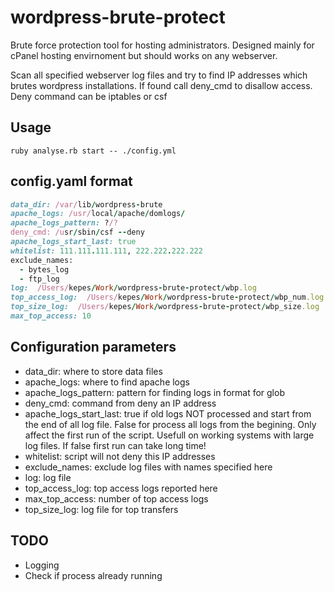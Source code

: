 wordpress-brute-protect
=======================

Brute force protection tool for hosting administrators. Designed mainly for cPanel hosting envirnoment but should works on any webserver.

Scan all specified webserver log files and try to find IP addresses which brutes wordpress installations. If found call deny_cmd to disallow access. Deny command can be iptables or csf

Usage
-----------------------
```console
ruby analyse.rb start -- ./config.yml
``` 

config.yaml format
-----------------------
```ruby
data_dir: /var/lib/wordpress-brute
apache_logs: /usr/local/apache/domlogs/
apache_logs_pattern: ?/?
deny_cmd: /usr/sbin/csf --deny
apache_logs_start_last: true
whitelist: 111.111.111.111, 222.222.222.222
exclude_names:
  - bytes_log
  - ftp_log
log:  /Users/kepes/Work/wordpress-brute-protect/wbp.log
top_access_log:  /Users/kepes/Work/wordpress-brute-protect/wbp_num.log
top_size_log:  /Users/kepes/Work/wordpress-brute-protect/wbp_size.log
max_top_access: 10
```

## Configuration parameters
* data_dir: where to store data files
* apache_logs: where to find apache logs
* apache_logs_pattern: pattern for finding logs in format for glob
* deny_cmd: command from deny an IP address
* apache_logs_start_last: true if old logs NOT processed and start from the end of all log file. False for process all logs from the begining. Only affect the first run of the script. Usefull on working systems with large log files. If false first run can take long time!   
* whitelist: script will not deny this IP addresses
* exclude_names: exclude log files with names specified here
* log: log file 
* top_access_log: top access logs reported here
* max_top_access: number of top access logs 
* top_size_log: log file for top transfers

## TODO
* Logging
* Check if process already running
